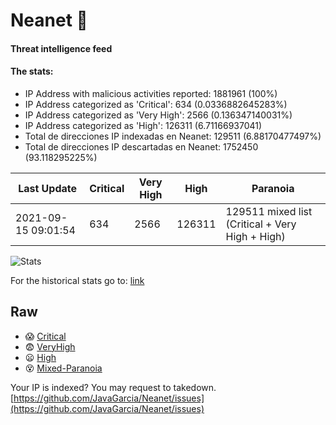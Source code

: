 # Neanet :hocho:
#### Threat intelligence feed
#### The stats:

- IP Address with malicious activities reported: 1881961 (100%)
- IP Address categorized as 'Critical':  634 (0.0336882645283%)
- IP Address categorized as 'Very High':  2566 (0.136347140031%)
- IP Address categorized as 'High':  126311 (6.71166937041)
- Total de direcciones IP indexadas en Neanet:  129511 (6.88170477497%)
- Total de direcciones IP descartadas en Neanet:  1752450 (93.118295225%)

| Last Update | Critical | Very High | High | Paranoia |
| --- | --- | --- | --- | --- |
| 2021-09-15 09:01:54 | 634 | 2566 | 126311 | 129511 mixed list (Critical + Very High + High)|

![Stats](https://docs.google.com/spreadsheets/d/e/2PACX-1vSnaNMIXVabIpDJjufMlzH7poXnshF3mgd8Is1g9ytUEzVsP5my4Trn8f-xkoLLQ38xpL3HtmUexLo6/pubchart?oid=501124687&format=image)

For the historical stats go to: [link](/stats.csv)
## Raw
- :scream: [Critical](https://raw.githubusercontent.com/JavaGarcia/Neanet/master/blacklists/neanet_critical.txt)
- :fearful: [VeryHigh](https://raw.githubusercontent.com/JavaGarcia/Neanet/master/blacklists/neanet_veryHigh.txtt)
- :frowning: [High](https://raw.githubusercontent.com/JavaGarcia/Neanet/master/blacklists/neanet_high.txt)
- :dizzy_face: [Mixed-Paranoia](https://raw.githubusercontent.com/JavaGarcia/Neanet/master/blacklists/neanet_all.txt)


Your IP is indexed? You may request to takedown. [https://github.com/JavaGarcia/Neanet/issues](https://github.com/JavaGarcia/Neanet/issues)













































































































































































































































































































































































































































































































































































































































































































































































































































































































































































































































































































































































































































































































































































































































































































































































































































































































































































































































































































































































































































































































































































































































































































































































































































































































































































































































































































































































































































































































































































































































































































































































































































































































































































































































































































































































































































































































































































































































































































































































































































































































































































































































































































































































































































































































































































































































































































































































































































































































































































































































































































































































































































































































































































































































































































































































































































































































































































































































































































































































































































































































































































































































































































































































































































































































































































































































































































































































































































































































































































































































































































































































































































































































































































































































































































































































































































































































































































































































































































































































































































































































































































































































































































































































































































































































































































































































































































































































































































































































































































